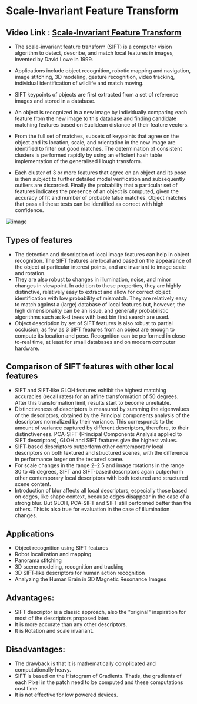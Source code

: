 # Scale-Invariant Feature Transform

## Video Link : [Scale-Invariant Feature Transform](https://drive.google.com/file/d/146y37KTmGVGYI-5XOwk_dVdIgrCKYRzf/view?usp=sharing)

- The scale-invariant feature transform (SIFT) is a computer vision algorithm to detect, describe, and match local features in images, invented by David Lowe in 1999.
- Applications include object recognition, robotic mapping and navigation, image stitching, 3D modeling, gesture recognition, video tracking, individual identification of wildlife and match moving.

- SIFT keypoints of objects are first extracted from a set of reference images and stored in a database. 
-  An object is recognized in a new image by individually comparing each feature from the new image to this database and finding candidate matching features based on Euclidean distance of their feature vectors.
-  From the full set of matches, subsets of keypoints that agree on the object and its location, scale, and orientation in the new image are identified to filter out good matches. The determination of consistent clusters is performed rapidly by using an efficient hash table implementation of the generalised Hough transform.
-   Each cluster of 3 or more features that agree on an object and its pose is then subject to further detailed model verification and subsequently outliers are discarded. Finally the probability that a particular set of features indicates the presence of an object is computed, given the accuracy of fit and number of probable false matches. Object matches that pass all these tests can be identified as correct with high confidence.


![image](https://user-images.githubusercontent.com/63282184/143863462-afd4d714-f269-439f-a1ec-39f3b8f4ff40.png)

## Types of features
- The detection and description of local image features can help in object recognition. The SIFT features are local and based on the appearance of the object at particular interest points, and are invariant to image scale and rotation. 
- They are also robust to changes in illumination, noise, and minor changes in viewpoint. In addition to these properties, they are highly distinctive, relatively easy to extract and allow for correct object identification with low probability of mismatch. They are relatively easy to match against a (large) database of local features but, however, the high dimensionality can be an issue, and generally probabilistic algorithms such as k-d trees with best bin first search are used.
-  Object description by set of SIFT features is also robust to partial occlusion; as few as 3 SIFT features from an object are enough to compute its location and pose. Recognition can be performed in close-to-real time, at least for small databases and on modern computer hardware.

## Comparison of SIFT features with other local features
- SIFT and SIFT-like GLOH features exhibit the highest matching accuracies (recall rates) for an affine transformation of 50 degrees. After this transformation limit, results start to become unreliable.
- Distinctiveness of descriptors is measured by summing the eigenvalues of the descriptors, obtained by the Principal components analysis of the descriptors normalized by their variance. This corresponds to the amount of variance captured by different descriptors, therefore, to their distinctiveness. PCA-SIFT (Principal Components Analysis applied to SIFT descriptors), GLOH and SIFT features give the highest values.
- SIFT-based descriptors outperform other contemporary local descriptors on both textured and structured scenes, with the difference in performance larger on the textured scene.
- For scale changes in the range 2–2.5 and image rotations in the range 30 to 45 degrees, SIFT and SIFT-based descriptors again outperform other contemporary local descriptors with both textured and structured scene content.
- Introduction of blur affects all local descriptors, especially those based on edges, like shape context, because edges disappear in the case of a strong blur. But GLOH, PCA-SIFT and SIFT still performed better than the others. This is also true for evaluation in the case of illumination changes.

## Applications

- Object recognition using SIFT features
- Robot localization and mapping
- Panorama stitching
- 3D scene modeling, recognition and tracking
- 3D SIFT-like descriptors for human action recognition
- Analyzing the Human Brain in 3D Magnetic Resonance Images

## Advantages:
- SIFT descriptor is a classic approach, also the "original" inspiration for most of the descriptors proposed later.
- It is more accurate than any other descriptors.
- It is Rotation and scale invariant.

## Disadvantages:
- The drawback is that it is mathematically complicated and computationally heavy.
- SIFT is based on the Histogram of Gradients. Thatis, the gradients of each Pixel in the patch need to be computed and these computations cost time.
- It is not effective for low powered devices.
